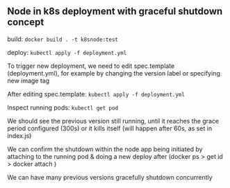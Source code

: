 ## Node in k8s deployment with graceful shutdown concept

build: `docker build . -t k8snode:test`

deploy: `kubectl apply -f deployment.yml`


To trigger new deployment, we need to edit spec.template (deployment.yml), for example by changing the version label or specifying new image tag

After editing spec.template: `kubectl apply -f deployment.yml`

Inspect running pods: `kubectl get pod`


We should see the previous version still running, until it reaches the grace period configured (300s) or it kills itself (will happen after 60s, as set in index.js)

We can confirm the shutdown within the node app being initiated by attaching to the running pod & doing a new deploy after (docker ps > get id > docker attach <id>)

We can have many previous versions gracefully shutdown concurrently